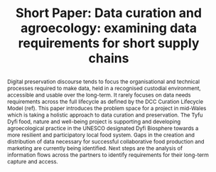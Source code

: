 ---
abstract: 'Digital preservation discourse tends to focus the organisational and technical
  processes required to make data, held in a recognised custodial environment, accessible
  and usable over the long-term. It rarely focuses on data needs requirements across
  the full lifecycle as defined by the DCC Curation Lifecycle Model (ref). This paper
  introduces the problem space for a project in mid-Wales which is taking a holistic
  approach to data curation and preservation. The Tyfu Dyfi food, nature and well-being
  project is supporting and developing agroecological practice in the UNESCO designated
  Dyfi Biosphere towards a more resilient and participatory local food system. Gaps
  in the creation and distribution of data necessary for successful collaborative
  food production and marketing are currently being identified. Next steps are the
  analysis of information flows across the partners to identify requirements for their
  long-term capture and access. '
creators:
- Higgins, Sarah
date: null
document_url: https://az659834.vo.msecnd.net/eventsairwesteuprod/production-inconference-public/9705947ba09844579a6a3babf80f1e56
grand_parent: iPRES
institutions:
- Aberystwyth University
keywords:
- digital curation
- agroecology
- food-security
- supply-chains
landing_page_url: null
language: eng
layout: publication
license: CC-BY 4.0 International
notes_url: null
parent: iPRES 2022
presentation_url: null
size: null
source_name: iPRES
title: "Short Paper: Data curation and agroecology: examining data requirements for
  short supply chains \r\n"
type: short paper
year: 2022
---